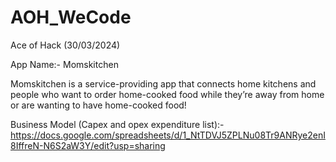 # AOH_WeCode
Ace of Hack (30/03/2024)

App Name:- Momskitchen

Momskitchen is a service-providing app that connects home kitchens and people who want to order home-cooked food while they’re away from home or are wanting to have home-cooked food!

Business Model (Capex and opex expenditure list):- https://docs.google.com/spreadsheets/d/1_NtTDVJ5ZPLNu08Tr9ANRye2enI8IffreN-N6S2aW3Y/edit?usp=sharing

